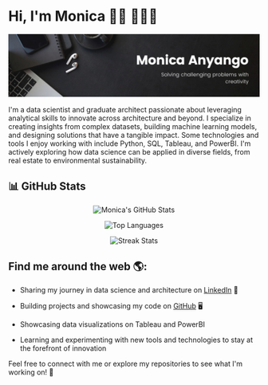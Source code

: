 # Hi, I'm Monica 👋🏾 👩🏾‍💻



<img src="Banner.jpeg" alt="banner that says Monica Anyango - Data Scientist alongside a cartoon illustration of Monica">



I'm a data scientist and graduate architect passionate about leveraging analytical skills to innovate across architecture and beyond. I specialize in creating insights from complex datasets, building machine learning models, and designing solutions that have a tangible impact. Some technologies and tools I enjoy working with include Python, SQL, Tableau, and PowerBI. I'm actively exploring how data science can be applied in diverse fields, from real estate to environmental sustainability.




## 📊 GitHub Stats

<div align="center">
  
![Monica's GitHub Stats](https://github-readme-stats.vercel.app/api?username=MONISH254&show_icons=true&theme=default&count_private=true)

![Top Languages](https://github-readme-stats.vercel.app/api/top-langs/?username=MONISH254&layout=compact&theme=default&langs_count=6)

![Streak Stats](https://github-readme-streak-stats.herokuapp.com/?user=MONISH254&theme=default)
  
</div>


## Find me around the web 🌎:

- Sharing my journey in data science and architecture on [LinkedIn](https://www.linkedin.com/in/monica-anyango-data-scientist) 💼  

- Building projects and showcasing my code on [GitHub](https://github.com/MONISH254) 🖥️  

- Showcasing data visualizations on Tableau and PowerBI  

- Learning and experimenting with new tools and technologies to stay at the forefront of innovation


Feel free to connect with me or explore my repositories to see what I'm working on! 🚀

